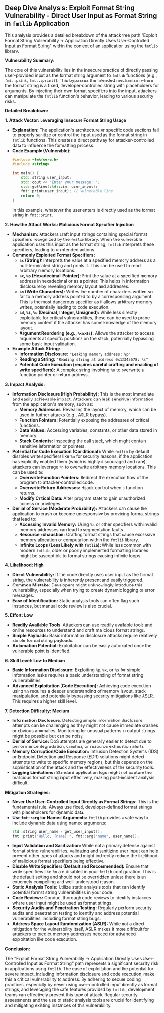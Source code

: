 ## Deep Dive Analysis: Exploit Format String Vulnerability - Direct User Input as Format String in `fmtlib` Application

This analysis provides a detailed breakdown of the attack tree path "Exploit Format String Vulnerability -> Application Directly Uses User-Controlled Input as Format String" within the context of an application using the `fmtlib` library.

**Vulnerability Summary:**

The core of this vulnerability lies in the insecure practice of directly passing user-provided input as the format string argument to `fmtlib` functions (e.g., `fmt::print`, `fmt::sprintf`). This bypasses the intended mechanism where the format string is a fixed, developer-controlled string with placeholders for arguments. By injecting their own format specifiers into the input, attackers can manipulate the `fmtlib` function's behavior, leading to various security risks.

**Detailed Breakdown:**

**1. Attack Vector: Leveraging Insecure Format String Usage**

* **Explanation:** The application's architecture or specific code sections fail to properly sanitize or control the input used as the format string in `fmtlib` functions. This creates a direct pathway for attacker-controlled data to influence the formatting process.
* **Code Example (Vulnerable):**
   ```c++
   #include <fmt/core.h>
   #include <string>

   int main() {
       std::string user_input;
       std::cout << "Enter your message: ";
       std::getline(std::cin, user_input);
       fmt::print(user_input); // Vulnerable line
       return 0;
   }
   ```
   In this example, whatever the user enters is directly used as the format string in `fmt::print`.

**2. How the Attack Works: Malicious Format Specifier Injection**

* **Mechanism:** Attackers craft input strings containing special format specifiers recognized by the `fmtlib` library. When the vulnerable application uses this input as the format string, `fmtlib` interprets these specifiers, leading to unintended actions.
* **Commonly Exploited Format Specifiers:**
    * **`%s` (String):** Interprets the value at a specified memory address as a null-terminated string and prints it. This can be used to read arbitrary memory locations.
    * **`%x`, `%p` (Hexadecimal, Pointer):** Print the value at a specified memory address in hexadecimal or as a pointer. This helps in information disclosure by revealing memory layout and addresses.
    * **`%n` (Write Characters):** Writes the number of characters written so far to a memory address pointed to by a corresponding argument. This is the most dangerous specifier as it allows arbitrary memory writes, potentially leading to code execution.
    * **`%d`, `%i`, `%u` (Decimal, Integer, Unsigned):** While less directly exploitable for critical vulnerabilities, these can be used to probe memory content if the attacker has some knowledge of the memory layout.
    * **Argument Reordering (e.g., `%<n>$s`):** Allows the attacker to access arguments at specific positions on the stack, potentially bypassing some basic input validation.
* **Example Attack String:**
    * **Information Disclosure:** `"Leaking memory address: %p"`
    * **Reading a String:** `"Reading string at address 0x12345678: %s"`
    * **Potential Code Execution (requires careful crafting and enabling of write specifiers):**  A complex string involving `%n` to overwrite a function pointer or return address.

**3. Impact Analysis:**

* **Information Disclosure (High Probability):** This is the most immediate and easily achievable impact. Attackers can leak sensitive information from the application's memory, such as:
    * **Memory Addresses:** Revealing the layout of memory, which can be used in further attacks (e.g., ASLR bypass).
    * **Function Pointers:** Potentially exposing the addresses of critical functions.
    * **Data Values:** Accessing variables, constants, or other data stored in memory.
    * **Stack Contents:** Inspecting the call stack, which might contain sensitive information or pointers.
* **Potential for Code Execution (Conditional):**  While `fmtlib` by default disables write specifiers like `%n` for security reasons, if the application has explicitly enabled them (which is highly discouraged and rare), attackers can leverage `%n` to overwrite arbitrary memory locations. This can be used to:
    * **Overwrite Function Pointers:** Redirect the execution flow of the program to attacker-controlled code.
    * **Overwrite Return Addresses:** Hijack control when a function returns.
    * **Modify Critical Data:** Alter program state to gain unauthorized access or privileges.
* **Denial of Service (Moderate Probability):** Attackers can cause the application to crash or become unresponsive by providing format strings that lead to:
    * **Accessing Invalid Memory:** Using `%s` or other specifiers with invalid memory addresses can lead to segmentation faults.
    * **Resource Exhaustion:**  Crafting format strings that cause excessive memory allocation or computation within the `fmtlib` library.
    * **Infinite Loops (Less Likely with `fmtlib`):** While less common with modern `fmtlib`, older or poorly implemented formatting libraries might be susceptible to format strings causing infinite loops.

**4. Likelihood: High**

* **Direct Vulnerability:** If the code directly uses user input as the format string, the vulnerability is inherently present and easily triggered.
* **Common Mistake:** Developers might unknowingly introduce this vulnerability, especially when trying to create dynamic logging or error messages.
* **Ease of Identification:** Static analysis tools can often flag such instances, but manual code review is also crucial.

**5. Effort: Low**

* **Readily Available Tools:** Attackers can use readily available tools and online resources to understand and craft malicious format strings.
* **Simple Payloads:** Basic information disclosure attacks require relatively simple format string payloads.
* **Automation Potential:** Exploitation can be easily automated once the vulnerable point is identified.

**6. Skill Level: Low to Medium**

* **Basic Information Disclosure:** Exploiting `%p`, `%x`, or `%s` for simple information leaks requires a basic understanding of format string vulnerabilities.
* **Advanced Exploitation (Code Execution):** Achieving code execution using `%n` requires a deeper understanding of memory layout, stack manipulation, and potentially bypassing security mitigations like ASLR. This requires a higher skill level.

**7. Detection Difficulty: Medium**

* **Information Disclosure:** Detecting simple information disclosure attempts can be challenging as they might not cause immediate crashes or obvious anomalies. Monitoring for unusual patterns in output strings might be possible but can be noisy.
* **Denial of Service:** DoS attempts are generally easier to detect due to performance degradation, crashes, or resource exhaustion alerts.
* **Memory Corruption/Code Execution:**  Intrusion Detection Systems (IDS) or Endpoint Detection and Response (EDR) solutions might detect attempts to write to specific memory regions, but this depends on the sophistication of the attack and the effectiveness of the security tools.
* **Logging Limitations:** Standard application logs might not capture the malicious format string input effectively, making post-incident analysis difficult.

**Mitigation Strategies:**

* **Never Use User-Controlled Input Directly as Format Strings:** This is the fundamental rule. Always use fixed, developer-defined format strings with placeholders for dynamic data.
* **Use `fmt::arg` for Named Arguments:**  `fmtlib` provides a safe way to include dynamic data using named arguments:
   ```c++
   std::string user_name = get_user_input();
   fmt::print("Hello, {name}!", fmt::arg("name", user_name));
   ```
* **Input Validation and Sanitization:** While not a primary defense against format string vulnerabilities, validating and sanitizing user input can help prevent other types of attacks and might indirectly reduce the likelihood of malicious format specifiers being effective.
* **Disable Write Specifiers (Default and Recommended):** Ensure that write specifiers like `%n` are disabled in your `fmtlib` configuration. This is the default setting and should not be overridden unless there is an extremely compelling and well-understood reason.
* **Static Analysis Tools:** Utilize static analysis tools that can identify potential format string vulnerabilities in your code.
* **Code Reviews:** Conduct thorough code reviews to identify instances where user input might be used as format strings.
* **Security Audits and Penetration Testing:** Regularly perform security audits and penetration testing to identify and address potential vulnerabilities, including format string bugs.
* **Address Space Layout Randomization (ASLR):** While not a direct mitigation for the vulnerability itself, ASLR makes it more difficult for attackers to predict memory addresses needed for advanced exploitation like code execution.

**Conclusion:**

The "Exploit Format String Vulnerability -> Application Directly Uses User-Controlled Input as Format String" path represents a significant security risk in applications using `fmtlib`. The ease of exploitation and the potential for severe impact, including information disclosure and code execution, make this a critical vulnerability to address. By adhering to secure coding practices, especially by never using user-controlled input directly as format strings, and leveraging the safe features provided by `fmtlib`, development teams can effectively prevent this type of attack. Regular security assessments and the use of static analysis tools are crucial for identifying and mitigating existing instances of this vulnerability.

